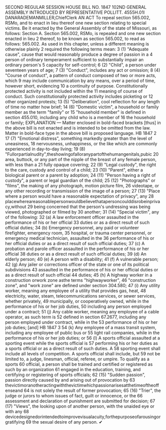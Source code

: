 SECOND REGULAR SESSION
HOUSE BILL NO. 1847
102ND GENERAL ASSEMBLY
INTRODUCED BY REPRESENTATIVE POLLITT.
4555H.01I DANARADEMANMILLER,ChiefClerk
AN ACT
To repeal section 565.002, RSMo, and to enact in lieu thereof one new section relating to
special victims.
Be it enacted by the General Assembly of the state of Missouri, as follows:
Section A. Section 565.002, RSMo, is repealed and one new section enacted in lieu
2 thereof, to be known as section 565.002, to read as follows:
565.002. As used in this chapter, unless a different meaning is otherwise plainly
2 required the following terms mean:
3 (1) "Adequate cause", cause that would reasonably produce a degree of passion in a
4 person of ordinary temperament sufficient to substantially impair an ordinary person's
5 capacity for self-control;
6 (2) "Child", a person under seventeen years of age;
7 (3) "Conduct", includes any act or omission;
8 (4) "Course of conduct", a pattern of conduct composed of two or more acts, which
9 may include communication by any means, over a period of time, however short, evidencing
10 a continuity of purpose. Constitutionally protected activity is not included within the
11 meaning of course of conduct. Such constitutionally protected activity includes picketing or
12 other organized protests;
13 (5) "Deliberation", cool reflection for any length of time no matter how brief;
14 (6) "Domestic victim", a household or family member as the term "family" or
15 "household member" is defined in section 455.010, including any child who is a member of
16 the household or family;
EXPLANATION — Matter enclosed in bold-faced brackets [thus] in the above bill is not enacted and is
intended to be omitted from the law. Matter in bold-face type in the above bill is proposed language.
HB 1847 2
17 (7) "Emotional distress", something markedly greater than the level of uneasiness,
18 nervousness, unhappiness, or the like which are commonly experienced in day-to-day living;
19 (8) "Fullorpartialnudity",theshowingofalloranypartofthehumangenitals,pubic
20 area, buttock, or any part of the nipple of the breast of any female person, with less than a
21 fully opaque covering;
22 (9) "Legal custody", the right to the care, custody and control of a child;
23 (10) "Parent", either a biological parent or a parent by adoption;
24 (11) "Person having a right of custody", a parent or legal guardian of the child;
25 (12) "Photographs" or "films", the making of any photograph, motion picture film,
26 videotape, or any other recording or transmission of the image of a person;
27 (13) "Place where a person would have a reasonable expectation of privacy", any
28 placewhereareasonablepersonwouldbelievethatapersoncoulddisrobeinprivacy,without
29 being concerned that the person's undressing was being viewed, photographed or filmed by
30 another;
31 (14) "Special victim", any of the following:
32 (a) A law enforcement officer assaulted in the performance of his or her official
33 duties or as a direct result of such official duties;
34 (b) Emergency personnel, any paid or volunteer firefighter, emergency room,
35 hospital, or trauma center personnel, or emergency medical technician, assaulted in the
36 performance of his or her official duties or as a direct result of such official duties;
37 (c) A probation and parole officer assaulted in the performance of his or her official
38 duties or as a direct result of such official duties;
39 (d) An elderly person;
40 (e) A person with a disability;
41 (f) A vulnerable person;
42 (g) Any jailer or corrections officer of the state or one of its political subdivisions
43 assaulted in the performance of his or her official duties or as a direct result of such official
44 duties;
45 (h) A highway worker in a construction orwork zone asthe terms "highwayworker",
46 "construction zone", and "work zone" are defined under section 304.580;
47 (i) Any utility worker, meaning any employee of a utility that provides gas, heat,
48 electricity, water, steam, telecommunications services, or sewer services, whether privately,
49 municipally, or cooperatively owned, while in the performance of his or her job duties,
50 including any person employed under a contract;
51 (j) Any cable worker, meaning any employee of a cable operator, as such term is
52 defined in section 67.2677, including any person employed under contract, while in the
53 performance of his or her job duties; [and]
HB 1847 3
54 (k) Any employee of a mass transit system, including any employee of public bus or
55 light rail companies, while in the performance of his or her job duties; or
56 (l) A sports official assaulted at a sporting event while the sports official is
57 performing his or her duties as a sports official or as a direct result of such duties. A
58 sporting event shall include all levels of competition. A sports official shall include, but
59 not be limited to, a judge, linesman, official, referee, or umpire. To qualify as a sports
60 official, a person shall be trained and certified or registered as such by an organization
61 engaged in the education, training, and certifying or registering of sports officials;
62 (15) "Sudden passion", passion directly caused by and arising out of provocation by
63 thevictimoranotheractingwiththevictimwhichpassionarisesatthetimeoftheoffenseand
64 is not solely the result of former provocation;
65 (16) "Trier", the judge or jurors to whom issues of fact, guilt or innocence, or the
66 assessment and declaration of punishment are submitted for decision;
67 (17) "Views", the looking upon of another person, with the unaided eye or with any
68 devicedesignedorintendedtoimprovevisualacuity,forthepurposeofarousingorgratifying
69 the sexual desire of any person.
✔